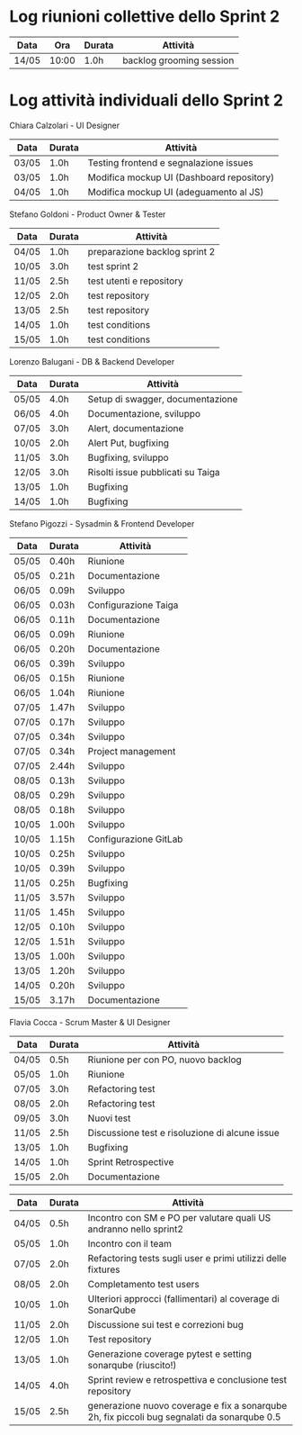 # Log riunioni collettive dello Sprint 2

| Data | Ora | Durata | Attività |
|------|-----|--------|----------|
|14/05 |10:00 | 1.0h  | backlog grooming session |


# Log attività individuali dello Sprint 2




Chiara Calzolari - UI Designer

| Data  | Durata | Attività |
|-------|--------|----------|
|03/05 | 1.0h | Testing frontend e segnalazione issues
|03/05 | 1.0h | Modifica mockup UI (Dashboard repository)
|04/05 | 1.0h | Modifica mockup UI (adeguamento al JS)

Stefano Goldoni - Product Owner & Tester

| Data  | Durata | Attività |
|-------|--------|----------|
|04/05 |1.0h |preparazione backlog sprint 2
|10/05 |3.0h |test sprint 2
|11/05 |2.5h |test utenti e repository
|12/05 |2.0h |test repository
|13/05 |2.5h |test repository
|14/05 |1.0h |test conditions
|15/05 |1.0h |test conditions

Lorenzo Balugani - DB & Backend Developer

| Data  | Durata | Attività |
|-------|--------|----------|
|05/05|4.0h|Setup di swagger, documentazione
|06/05|4.0h|Documentazione, sviluppo
|07/05|3.0h|Alert, documentazione
|10/05|2.0h|Alert Put, bugfixing
|11/05|3.0h|Bugfixing, sviluppo
|12/05|3.0h|Risolti issue pubblicati su Taiga
|13/05|1.0h|Bugfixing
|14/05|1.0h|Bugfixing

Stefano Pigozzi - Sysadmin & Frontend Developer

| Data  | Durata | Attività |
|-------|--------|----------|
|05/05|0.40h|Riunione
|05/05|0.21h|Documentazione
|06/05|0.09h|Sviluppo
|06/05|0.03h|Configurazione Taiga
|06/05|0.11h|Documentazione
|06/05|0.09h|Riunione
|06/05|0.20h|Documentazione
|06/05|0.39h|Sviluppo
|06/05|0.15h|Riunione
|06/05|1.04h|Riunione
|07/05|1.47h|Sviluppo
|07/05|0.17h|Sviluppo
|07/05|0.34h|Sviluppo
|07/05|0.34h|Project management
|07/05|2.44h|Sviluppo
|08/05|0.13h|Sviluppo
|08/05|0.29h|Sviluppo
|08/05|0.18h|Sviluppo
|10/05|1.00h|Sviluppo
|10/05|1.15h|Configurazione GitLab
|10/05|0.25h|Sviluppo
|10/05|0.39h|Sviluppo
|11/05|0.25h|Bugfixing
|11/05|3.57h|Sviluppo
|11/05|1.45h|Sviluppo
|12/05|0.10h|Sviluppo
|12/05|1.51h|Sviluppo
|13/05|1.00h|Sviluppo
|13/05|1.20h|Sviluppo
|14/05|0.20h|Sviluppo
|15/05|3.17h|Documentazione

Flavia Cocca - Scrum Master & UI Designer

| Data  | Durata | Attività |
|-------|--------|----------|
|04/05|0.5h|Riunione per con PO, nuovo backlog
|05/05|1.0h|Riunione
|07/05|3.0h|Refactoring test
|08/05|2.0h|Refactoring test
|09/05|3.0h|Nuovi test
|11/05|2.5h|Discussione test e risoluzione di alcune issue
|13/05|1.0h|Bugfixing
|14/05|1.0h|Sprint Retrospective
|15/05|2.0h|Documentazione 

| Data  | Durata | Attività |
|-------|--------|----------|
|04/05|0.5h|Incontro con SM e PO per valutare quali US andranno nello sprint2
|05/05|1.0h|Incontro con il team
|07/05|2.0h|Refactoring tests sugli user e primi utilizzi delle fixtures
|08/05|2.0h|Completamento test users
|10/05|1.0h|Ulteriori approcci (fallimentari) al coverage di SonarQube
|11/05|2.0h|Discussione sui test e correzioni bug
|12/05|1.0h|Test repository
|13/05|1.0h|Generazione coverage pytest e setting sonarqube (riuscito!)
|14/05|4.0h|Sprint review e retrospettiva e conclusione test repository
|15/05|2.5h|generazione nuovo coverage e fix a sonarqube 2h, fix piccoli bug segnalati da sonarqube 0.5



